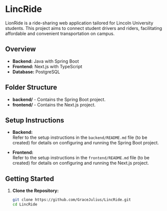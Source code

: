 # LincRide

LionRide is a ride-sharing web application tailored for Lincoln University students. This project aims to connect student drivers and riders, facilitating affordable and convenient transportation on campus.

## Overview

- **Backend:** Java with Spring Boot
- **Frontend:** Next.js with TypeScript
- **Database:** PostgreSQL

## Folder Structure

- **backend/** - Contains the Spring Boot project.
- **frontend/** - Contains the Next.js project.

## Setup Instructions

- **Backend:**  
  Refer to the setup instructions in the `backend/README.md` file (to be created) for details on configuring and running the Spring Boot project.

- **Frontend:**  
  Refer to the setup instructions in the `frontend/README.md` file (to be created) for details on configuring and running the Next.js project.

## Getting Started

1. **Clone the Repository:**
   ```bash
   git clone https://github.com/GraceJulius/LincRide.git
   cd LincRide
